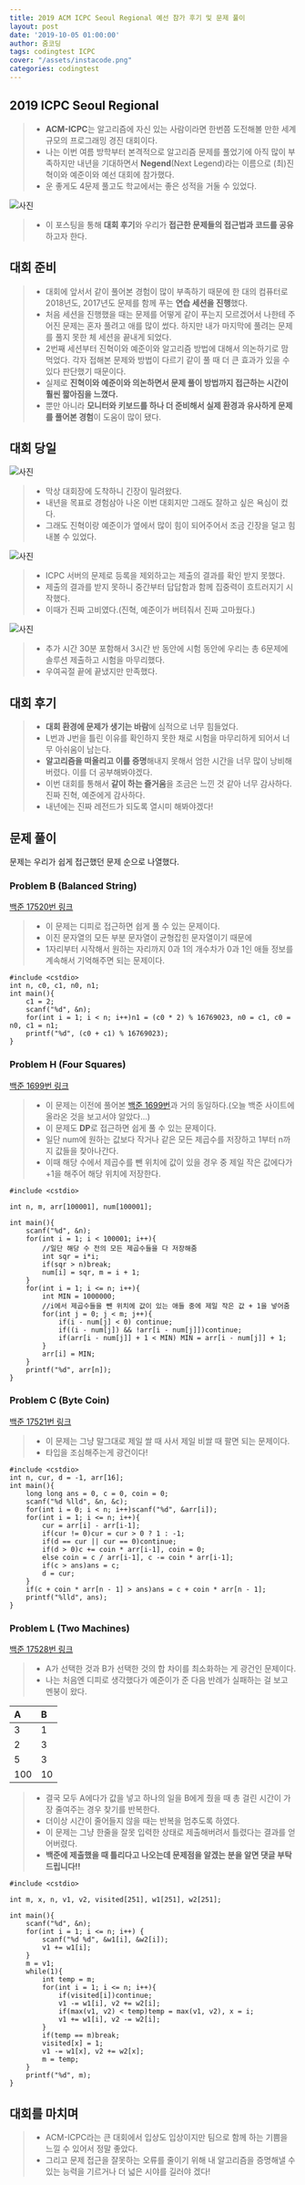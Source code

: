 ```yaml
---
title: 2019 ACM ICPC Seoul Regional 예선 참가 후기 및 문제 풀이
layout: post
date: '2019-10-05 01:00:00'
author: 줌코딩
tags: codingtest ICPC
cover: "/assets/instacode.png"
categories: codingtest
---
```


## 2019 ICPC Seoul Regional

>* **ACM-ICPC**는 알고리즘에 자신 있는 사람이라면 한번쯤 도전해볼 만한 세계 규모의 프로그래밍 경진 대회이다.
>* 나는 이번 여름 방학부터 본격적으로 알고리즘 문제를 풀었기에 아직 많이 부족하지만 내년을 기대하면서 **Negend**(Next Legend)라는 이름으로 (최)진혁이와 예준이와 예선 대회에 참가했다.
>* 운 좋게도 4문제 풀고도 학교에서는 좋은 성적을 거둘 수 있었다.

![사진](/assets/2019-ICPC-4.png)

>* 이 포스팅을 통해 **대회 후기**와 우리가 **접근한 문제들의 접근법과 코드를 공유**하고자 한다.

## 대회 준비

>* 대회에 앞서서 같이 풀어본 경험이 많이 부족하기 때문에 한 대의 컴퓨터로 2018년도, 2017년도 문제를 함께 푸는 **연습 세션을 진행**했다.
>* 처음 세션을 진행했을 때는 문제를 어떻게 같이 푸는지 모르겠어서 나한테 주어진 문제는 혼자 풀려고 애를 많이 썼다. 하지만 내가 마지막에 풀려는 문제를 풀지 못한 체 세션을 끝내게 되었다.
>* 2번째 세션부터 진혁이와 예준이와 알고리즘 방법에 대해서 의논하기로 맘 먹었다. 각자 접해본 문제와 방법이 다르기 같이 풀 때 더 큰 효과가 있을 수 있다 판단했기 때문이다.
>* 실제로 **진혁이와 예준이와 의논하면서 문제 풀이 방법까지 접근하는 시간이 훨씬 짧아짐을 느꼈다.**
>* 뿐만 아니라 **모니터와 키보드를 하나 더 준비해서 실제 환경과 유사하게 문제를 풀어본 경험**이 도움이 많이 됐다.

## 대회 당일

![사진](/assets/2019-ICPC-1.jpeg)

>* 막상 대회장에 도착하니 긴장이 밀려왔다.
>* 내년을 목표로 경험삼아 나온 이번 대회지만 그래도 잘하고 싶은 욕심이 컸다.
>* 그래도 진혁이랑 예준이가 옆에서 많이 힘이 되어주어서 조금 긴장을 덜고 힘내볼 수 있었다.

![사진](/assets/2019-ICPC-2.jpeg)

>* ICPC 서버의 문제로 등록을 제외하고는 제출의 결과를 확인 받지 못했다.
>* 제출의 결과를 받지 못하니 중간부터 답답함과 함께 집중력이 흐트러지기 시작했다.
>* 이때가 진짜 고비였다.(진혁, 예준이가 버텨줘서 진짜 고마웠다.)

![사진](/assets/2019-ICPC-3.png)

>* 추가 시간 30분 포함해서 3시간 반 동안에 시험 동안에 우리는 총 6문제에 솔루션 제출하고 시험을 마무리했다.
>* 우여곡절 끝에 끝냈지만 만족했다.

## 대회 후기

>* **대회 환경에 문제가 생기는 바람**에 심적으로 너무 힘들었다.
>* L번과 J번을 틀린 이유를 확인하지 못한 채로 시험을 마무리하게 되어서 너무 아쉬움이 남는다.
>* **알고리즘을 떠올리고 이를 증명**해내지 못해서 엄한 시간을 너무 많이 낭비해버렸다. 이를 더 공부해봐야겠다.
>* 이번 대회를 통해서 **같이 하는 즐거움**을 조금은 느낀 것 같아 너무 감사하다. 진짜 진혁, 예준에게 감사하다.
>* 내년에는 진짜 레전드가 되도록 열시미 해봐야겠다!

## 문제 풀이

문제는 우리가 쉽게 접근했던 문제 순으로 나열했다.

### Problem B (Balanced String)

[백준 17520번 링크](https://www.acmicpc.net/problem/17520)

>* 이 문제는 디피로 접근하면 쉽게 풀 수 있는 문제이다.
>* 이진 문자열의 모든 부분 문자열이 균형잡힌 문자열이기 때문에
>* 1자리부터 시작해서 원하는 자리까지 0과 1의 개수차가 0과 1인 애들 정보를 계속해서 기억해주면 되는 문제이다.

    #include <cstdio>
    int n, c0, c1, n0, n1;
    int main(){
        c1 = 2;
        scanf("%d", &n);
        for(int i = 1; i < n; i++)n1 = (c0 * 2) % 16769023, n0 = c1, c0 = n0, c1 = n1;
        printf("%d", (c0 + c1) % 16769023);
    }

### Problem H (Four Squares)

[백준 1699번 링크](https://www.acmicpc.net/problem/1699)

>* 이 문제는 이전에 풀어본 [백준 1699번](https://www.acmicpc.net/problem/1699)과 거의 동일하다.(오늘 백준 사이트에 올라온 것을 보고서야 알았다...)
>* 이 문제도 **DP**로 접근하면 쉽게 풀 수 있는 문제이다.
>* 일단 num에 원하는 값보다 작거나 같은 모든 제곱수를 저장하고 1부터 n까지 값들을 찾아나간다.
>* 이때 해당 수에서 제곱수를 뺀 위치에 값이 있을 경우 중 제일 작은 값에다가 +1을 해주어 해당 위치에 저장한다.

    #include <cstdio>

    int n, m, arr[100001], num[100001];

    int main(){
        scanf("%d", &n);
        for(int i = 1; i < 100001; i++){
            //일단 해당 수 전의 모든 제곱수들을 다 저장해줌
            int sqr = i*i;
            if(sqr > n)break;
            num[i] = sqr, m = i + 1;
        } 
        for(int i = 1; i <= n; i++){
            int MIN = 1000000;
            //i에서 제곱수들을 뺀 위치에 값이 있는 애들 중에 제일 작은 값 + 1을 넣어줌
            for(int j = 0; j < m; j++){
                if(i - num[j] < 0) continue;
                if((i - num[j]) && !arr[i - num[j]])continue;
                if(arr[i - num[j]] + 1 < MIN) MIN = arr[i - num[j]] + 1;
            }
            arr[i] = MIN;
        }
        printf("%d", arr[n]);
    }

### Problem C (Byte Coin)

[백준 17521번 링크](https://www.acmicpc.net/problem/17521)

>* 이 문제는 그냥 말그대로 제일 쌀 때 사서 제일 비쌀 때 팔면 되는 문제이다.
>* 타입을 조심해주는게 광건이다!

    #include <cstdio>
    int n, cur, d = -1, arr[16];
    int main(){
        long long ans = 0, c = 0, coin = 0;
        scanf("%d %lld", &n, &c);
        for(int i = 0; i < n; i++)scanf("%d", &arr[i]);
        for(int i = 1; i <= n; i++){
            cur = arr[i] - arr[i-1];
            if(cur != 0)cur = cur > 0 ? 1 : -1;
            if(d == cur || cur == 0)continue;
            if(d > 0)c += coin * arr[i-1], coin = 0;
            else coin = c / arr[i-1], c -= coin * arr[i-1];
            if(c > ans)ans = c;
            d = cur;
        }
        if(c + coin * arr[n - 1] > ans)ans = c + coin * arr[n - 1];
        printf("%lld", ans);
    }

### Problem L (Two Machines)

[백준 17528번 링크](https://www.acmicpc.net/problem/17528)

>* A가 선택한 것과 B가 선택한 것의 합 차이를 최소화하는 게 광건인 문제이다. 
>* 나는 처음엔 디피로 생각했다가 예준이가 준 다음 반례가 실패하는 걸 보고 멘붕이 왔다.

| A | B |
|:------|:------|
| 3 | 1 |
| 2 | 3 |
| 5 | 3 |
| 100 | 10 |

>* 결국 모두 A에다가 값을 넣고 하나의 일을 B에게 줬을 때 총 걸린 시간이 가장 줄여주는 경우 찾기를 반복한다.
>* 더이상 시간이 줄어들지 않을 때는 반복을 멈추도록 하였다.
>* 이 문제는 그냥 한줄을 잘못 입력한 상태로 제출해버려서 틀렸다는 결과를 얻어버렸다.
>* **백준에 제출했을 때 틀리다고 나오는데 문제점을 알겠는 분을 알면 댓글 부탁드립니다!!**

    #include <cstdio>

    int m, x, n, v1, v2, visited[251], w1[251], w2[251];

    int main(){
        scanf("%d", &n);
        for(int i = 1; i <= n; i++) {
            scanf("%d %d", &w1[i], &w2[i]);
            v1 += w1[i];
        }
        m = v1;
        while(1){
            int temp = m;
            for(int i = 1; i <= n; i++){
                if(visited[i])continue;
                v1 -= w1[i], v2 += w2[i];
                if(max(v1, v2) < temp)temp = max(v1, v2), x = i;
                v1 += w1[i], v2 -= w2[i];
            }
            if(temp == m)break;
            visited[x] = 1;
            v1 -= w1[x], v2 += w2[x]; 
            m = temp;
        } 
        printf("%d", m);
    }

## 대회를 마치며

>* ACM-ICPC라는 큰 대회에서 입상도 입상이지만 팀으로 함께 하는 기쁨을 느낄 수 있어서 정말 좋았다.
>* 그리고 문제 접근을 잘못하는 오류를 줄이기 위해 내 알고리즘을 증명해낼 수 있는 능력을 기르거나 더 넓은 시야를 길러야 겠다!
